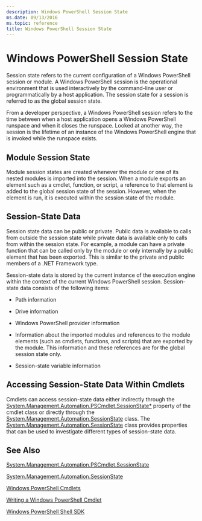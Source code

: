 ```yaml
---
description: Windows PowerShell Session State
ms.date: 09/13/2016
ms.topic: reference
title: Windows PowerShell Session State
---
```

# Windows PowerShell Session State

Session state refers to the current configuration of a Windows PowerShell session or module. A Windows PowerShell session is the operational environment that is used interactively by the command-line user or programmatically by a host application. The session state for a session is referred to as the global session state.

From a developer perspective, a Windows PowerShell session refers to the time between when a host application opens a Windows PowerShell runspace and when it closes the runspace. Looked at another way, the session is the lifetime of an instance of the Windows PowerShell engine that is invoked while the runspace exists.

## Module Session State

Module session states are created whenever the module or one of its nested modules is imported into the session. When a module exports an element such as a cmdlet, function, or script, a reference to that element is added to the global session state of the session. However, when the element is run, it is executed within the session state of the module.

## Session-State Data

Session state data can be public or private. Public data is available to calls from outside the session state while private data is available only to calls from within the session state. For example, a module can have a private function that can be called only by the module or only internally by a public element that has been exported. This is similar to the private and public members of a .NET Framework type.

Session-state data is stored by the current instance of the execution engine within the context of the current Windows PowerShell session. Session-state data consists of the following items:

- Path information

- Drive information

- Windows PowerShell provider information

- Information about the imported modules and references to the module elements (such as cmdlets, functions, and scripts) that are exported by the module. This information and these references are for the global session state only.

- Session-state variable information

## Accessing Session-State Data Within Cmdlets

Cmdlets can access session-state data either indirectly through the [System.Management.Automation.PSCmdlet.SessionState*](/dotnet/api/System.Management.Automation.PSCmdlet.SessionState) property of the cmdlet class or directly through the [System.Management.Automation.SessionState](/dotnet/api/System.Management.Automation.SessionState) class. The [System.Management.Automation.SessionState](/dotnet/api/System.Management.Automation.SessionState) class provides properties that can be used to investigate different types of session-state data.

## See Also

[System.Management.Automation.PSCmdlet.SessionState](/dotnet/api/System.Management.Automation.PSCmdlet.SessionState)

[System.Management.Automation.SessionState](/dotnet/api/System.Management.Automation.SessionState)

[Windows PowerShell Cmdlets](./cmdlet-overview.md)

[Writing a Windows PowerShell Cmdlet](./writing-a-windows-powershell-cmdlet.md)

[Windows PowerShell Shell SDK](../windows-powershell-reference.md)
